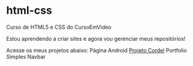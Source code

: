 # html-css
 Curso de HTML5 e CSS do CursoEmVideo

 Estou aprendendo a criar sites e agora vou gerenciar meus repositórios!

Acesse os meus projetos abaixo:
Página Android
<a href="https://gustavogarciac.github.io/html-css/desafios/d013%20-%20projeto%20cordel/">Projeto Cordel</a>
Portfolio Simples
Navbar